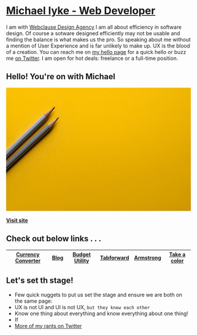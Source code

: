# [Michael Iyke - Web Developer](https://michaeliyke.com/)

I am with [Webclause Design Agency](http://webclause.com/) 
I am all about efficiency in software design. Of course a sotware designed efficiently may not be usable and finding the balance is
what makes us the pro. So speaking about me without a mention of User Experience and is far unlikely to make up. UX is the blood of a 
creation. 
You can reach me on [my hello page](http://contact.michaeliyke.com/) for a quick hello or buzz me [on Twitter](http://twitter.com/michaelciyke/). I am open for hot deals: freelance or a full-time position.

## Hello! You're on with Michael 
[![Michael C. Iyke](img/bg-masthead.jpg)](https://michaeliyke.com)


**[Visit site](https://michaeliykeiyke.com/)**

## Check out below links  . . .

| [Currency Converter](https://currency.michaeliyke.com/) | [Blog](https://blog.michaeliyke.com/) | [Budget Utility](https://playground.michaeliyke.com/) | [Tabforward](https://playground.michaeliyke.com/tabforward/) | [Armstrong](https://playground.michaeliyke.com/Armstrong/) | [Take a color](https://playground.michaeliyke.com/color/)
| --- | --- | --- | --- | --- | --- |

## Let's set th stage!

* Few quick nuggets to put us set the stage and ensure we are both on the same page:
* UX is not UI and UI is not UX, `but they know each other`
* Know one thing about everything and know everything about one thing!
* If 
* [More of my rants on Twitter](https://twitter.com/michaelciyke/)
